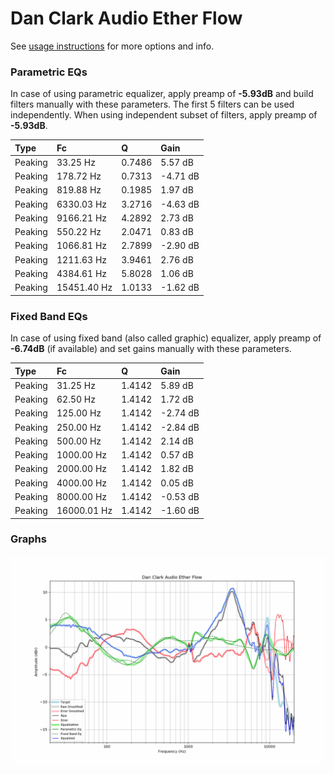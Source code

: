 # Dan Clark Audio Ether Flow
See [usage instructions](https://github.com/jaakkopasanen/AutoEq#usage) for more options and info.

### Parametric EQs
In case of using parametric equalizer, apply preamp of **-5.93dB** and build filters manually
with these parameters. The first 5 filters can be used independently.
When using independent subset of filters, apply preamp of **-5.93dB**.

| Type    | Fc          |      Q | Gain     |
|:--------|:------------|:-------|:---------|
| Peaking | 33.25 Hz    | 0.7486 | 5.57 dB  |
| Peaking | 178.72 Hz   | 0.7313 | -4.71 dB |
| Peaking | 819.88 Hz   | 0.1985 | 1.97 dB  |
| Peaking | 6330.03 Hz  | 3.2716 | -4.63 dB |
| Peaking | 9166.21 Hz  | 4.2892 | 2.73 dB  |
| Peaking | 550.22 Hz   | 2.0471 | 0.83 dB  |
| Peaking | 1066.81 Hz  | 2.7899 | -2.90 dB |
| Peaking | 1211.63 Hz  | 3.9461 | 2.76 dB  |
| Peaking | 4384.61 Hz  | 5.8028 | 1.06 dB  |
| Peaking | 15451.40 Hz | 1.0133 | -1.62 dB |

### Fixed Band EQs
In case of using fixed band (also called graphic) equalizer, apply preamp of **-6.74dB**
(if available) and set gains manually with these parameters.

| Type    | Fc          |      Q | Gain     |
|:--------|:------------|:-------|:---------|
| Peaking | 31.25 Hz    | 1.4142 | 5.89 dB  |
| Peaking | 62.50 Hz    | 1.4142 | 1.72 dB  |
| Peaking | 125.00 Hz   | 1.4142 | -2.74 dB |
| Peaking | 250.00 Hz   | 1.4142 | -2.84 dB |
| Peaking | 500.00 Hz   | 1.4142 | 2.14 dB  |
| Peaking | 1000.00 Hz  | 1.4142 | 0.57 dB  |
| Peaking | 2000.00 Hz  | 1.4142 | 1.82 dB  |
| Peaking | 4000.00 Hz  | 1.4142 | 0.05 dB  |
| Peaking | 8000.00 Hz  | 1.4142 | -0.53 dB |
| Peaking | 16000.01 Hz | 1.4142 | -1.60 dB |

### Graphs
![](./Dan%20Clark%20Audio%20Ether%20Flow.png)